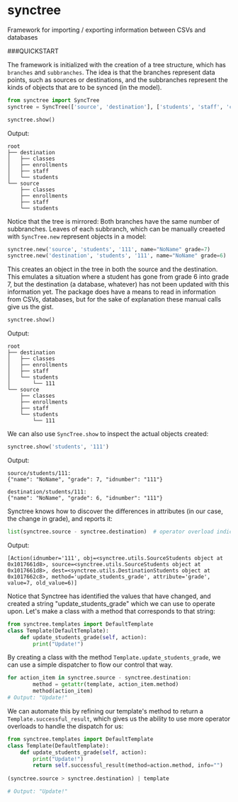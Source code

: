 # synctree
Framework for importing / exporting information between CSVs and databases

###QUICKSTART

The framework is initialized with the creation of a tree structure, which has `branches` and `subbranches`. The idea is that the branches represent data points, such as sources or destinations, and the subbranches represent the kinds of objects that are to be synced (in the model).

```python
from synctree import SyncTree
synctree = SyncTree(['source', 'destination'], ['students', 'staff', 'classes', 'enrollments'])

synctree.show()
```

Output:

```
root
├── destination
│   ├── classes
│   ├── enrollments
│   ├── staff
│   └── students
└── source
    ├── classes
    ├── enrollments
    ├── staff
    └── students
```

Notice that the tree is mirrored: Both branches have the same number of subbranches. Leaves of each subbranch, which can be manually creaeted with `SyncTree.new` represent objects in a model:

```python
synctree.new('source', 'students', '111', name="NoName" grade=7)
synctree.new('destination', 'students', '111', name="NoName" grade=6)
```

This creates an object in the tree in both the source and the destination. This emulates a situation where a student has gone from grade 6 into grade 7, but the destination (a database, whatever) has not been updated with this information yet. The package does have a means to read in information from CSVs, databases, but for the sake of explanation these manual calls give us the gist.

```python
synctree.show()
```

Output:

```
root
├── destination
│   ├── classes
│   ├── enrollments
│   ├── staff
│   └── students
│       └── 111
└── source
    ├── classes
    ├── enrollments
    ├── staff
    └── students
        └── 111
```

We can also use ```SyncTree.show``` to inspect the actual objects created:

```python
synctree.show('students', '111')
```

Output:

```
source/students/111:
{"name": "NoName", "grade": 7, "idnumber": "111"}

destination/students/111:
{"name": "NoName", "grade": 6, "idnumber": "111"}
```

Synctree knows how to discover the differences in attributes (in our case, the change in grade), and reports it:

```python
list(synctree.source - synctree.destination)  # operator overload indicates "find the difference"
```

Output:

```
[Action(idnumber='111', obj=<synctree.utils.SourceStudents object at 0x1017661d8>, source=<synctree.utils.SourceStudents object at 0x1017661d8>, dest=<synctree.utils.DestinationStudents object at 0x1017662c8>, method='update_students_grade', attribute='grade', value=7, old_value=6)]
```

Notice that Synctree has identified the values that have changed, and created a string "update_students_grade" which we can use to operate upon. Let's make a class with a method that corresponds to that string:

```python
from synctree.templates import DefaultTemplate
class Template(DefaultTemplate):
    def update_students_grade(self, action):
        print("Update!")
```

By creating a class with the method ```Template.update_students_grade```, we can use a simple dispatcher to flow our control that way.

```python
for action_item in synctree.source - synctree.destination:
        method = getattr(template, action_item.method)
        method(action_item)
# Output: "Update!"
```

We can automate this by refining our template's method to return a ```Template.successful_result```, which gives us the ability to use more operator overloads to handle the dispatch for us:

```python
from synctree.templates import DefaultTemplate
class Template(DefaultTemplate):
    def update_students_grade(self, action):
        print("Update!")
        return self.successful_result(method=action.method, info="")
        
(synctree.source > synctree.destination) | template

# Output: "Update!"
```
